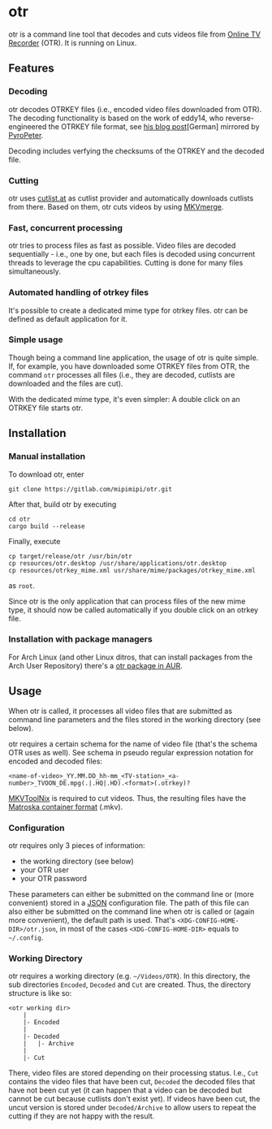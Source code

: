 # otr

otr is a command line tool that decodes and cuts videos file from [Online TV Recorder](https://www.onlinetvrecorder.com/) (OTR). It is running on Linux.

## Features

### Decoding

otr decodes OTRKEY files (i.e., encoded video files downloaded from OTR). The decoding functionality is based on the work of eddy14, who reverse-engineered the OTRKEY file format, see [his blog post](https://pyropeter.eu/41yd.de/blog/2010/04/18/otrkey-breaker/)[German] mirrored by [PyroPeter](https://github.com/pyropeter).

Decoding includes verfying the checksums of the OTRKEY and the decoded file.

### Cutting

otr uses [cutlist.at](http://cutlist.at) as cutlist provider and automatically downloads cutlists from there. Based on them, otr cuts videos by using [MKVmerge](https://mkvtoolnix.download/doc/mkvmerge.html).

### Fast, concurrent processing

otr tries to process files as fast as possible. Video files are decoded sequentially - i.e., one by one, but each files is decoded using concurrent threads to leverage the cpu capabilities. Cutting is done for many files simultaneously.

### Automated handling of otrkey files

It's possible to create a dedicated mime type for otrkey files. otr can be defined as default application for it.

### Simple usage

Though being a command line application, the usage of otr is quite simple. If, for example, you have downloaded some OTRKEY files from OTR, the command `otr` processes all files (i.e., they are decoded, cutlists are downloaded and the files are cut).

With the dedicated mime type, it's even simpler: A double click on an OTRKEY file starts otr.

## Installation

### Manual installation

To download otr, enter

    git clone https://gitlab.com/mipimipi/otr.git

After that, build otr by executing

    cd otr
    cargo build --release

Finally, execute

    cp target/release/otr /usr/bin/otr
    cp resources/otr.desktop /usr/share/applications/otr.desktop
	cp resources/otrkey_mime.xml usr/share/mime/packages/otrkey_mime.xml

as `root`.

Since otr is the only application that can process files of the new mime type, it should now be called automatically if you double click on an otrkey file.

### Installation with package managers

For Arch Linux (and other Linux ditros, that can install packages from the Arch User Repository) there's a [otr package in AUR](https://aur.archlinux.org/packages/otr-git/).

## Usage

When otr is called, it processes all video files that are submitted as command line parameters and the files stored in the working directory (see below).

otr requires a certain schema for the name of video file (that's the schema OTR uses as well). See schema in pseudo regular expression notation for encoded and decoded files:

    <name-of-video>_YY.MM.DD_hh-mm_<TV-station>_<a-number>_TVOON_DE.mpg(.|.HQ|.HD).<format>(.otrkey)?

[MKVToolNix](https://mkvtoolnix.download/) is required to cut videos. Thus, the resulting files have the [Matroska container format](https://en.wikipedia.org/wiki/Matroska) (.mkv).

### Configuration

otr requires only 3 pieces of information:

* the working directory (see below)
* your OTR user
* your OTR password

These parameters can either be submitted on the command line or (more convenient) stored in a [JSON](https://en.wikipedia.org/wiki/JSON) configuration file. The path of this file can also either be submitted on the command line when otr is called or (again more convenient), the default path is used. That's `<XDG-CONFIG-HOME-DIR>/otr.json`, in most of the cases `<XDG-CONFIG-HOME-DIR>` equals to `~/.config`.

### Working Directory

otr requires a working directory (e.g. `~/Videos/OTR`). In this directory, the sub directories `Encoded`, `Decoded` and `Cut` are created. Thus, the directory structure is like so:

    <otr working dir>
        |
        |- Encoded
        |
        |- Decoded
        |   |- Archive
        |    
        |- Cut

There, video files are stored depending on their processing status. I.e., `Cut` contains the video files that have been cut, `Decoded` the decoded files that have not been cut yet (it can happen that a video can be decoded but cannot be cut because cutlists don't exist yet). If videos have been cut, the uncut version is stored under `Decoded/Archive` to allow users to repeat the cutting if they are not happy with the result.
